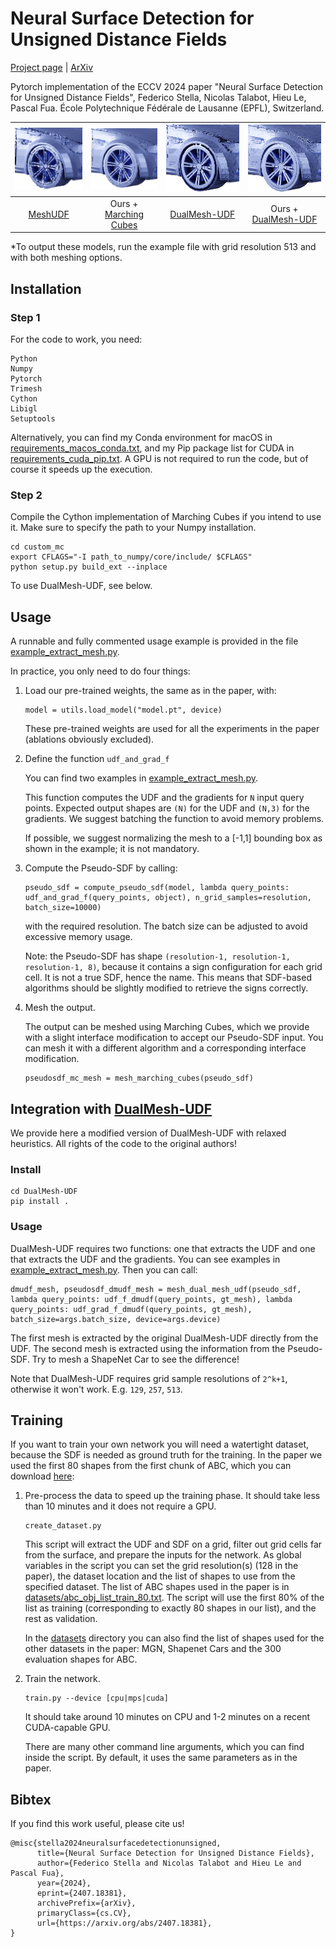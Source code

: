 # Neural Surface Detection for Unsigned Distance Fields

[Project page](https://ilceltico.github.io/nsdudf/) | [ArXiv](https://arxiv.org/abs/2407.18381)

Pytorch implementation of the ECCV 2024 paper "Neural Surface Detection for Unsigned Distance Fields", Federico Stella, Nicolas Talabot, Hieu Le, Pascal Fua. École Polytechnique Fédérale de Lausanne (EPFL), Switzerland.


![](media/meshudf.png) | ![](media/ours_mc.png) | ![](media/dmudf.png) | ![](media/ours_dmudf.png)
:---: | :---:| :---:| :---:
[MeshUDF](https://arxiv.org/abs/2111.14549) | Ours + [Marching Cubes](https://dl.acm.org/doi/10.1145/37402.37422) | [DualMesh-UDF](https://arxiv.org/abs/2309.08878) | Ours + [DualMesh-UDF](https://arxiv.org/abs/2309.08878)

*To output these models, run the example file with grid resolution 513 and with both meshing options.

## Installation
### Step 1
For the code to work, you need:
```
Python
Numpy
Pytorch
Trimesh
Cython
Libigl
Setuptools
```

Alternatively, you can find my Conda environment for macOS in [requirements_macos_conda.txt](requirements_macos_conda.txt), and my Pip package list for CUDA in [requirements_cuda_pip.txt](requirements_cuda_pip.txt). A GPU is not required to run the code, but of course it speeds up the execution.

### Step 2
Compile the Cython implementation of Marching Cubes if you intend to use it. Make sure to specify the path to your Numpy installation.
```
cd custom_mc
export CFLAGS="-I path_to_numpy/core/include/ $CFLAGS"
python setup.py build_ext --inplace
```

To use DualMesh-UDF, see below.


## Usage
A runnable and fully commented usage example is provided in the file [example_extract_mesh.py](example_extract_mesh.py).

In practice, you only need to do four things:

1. Load our pre-trained weights, the same as in the paper, with:
    ```
    model = utils.load_model("model.pt", device)
    ```
    These pre-trained weights are used for all the experiments in the paper (ablations obviously excluded).
2. Define the function `udf_and_grad_f`

    You can find two examples in [example_extract_mesh.py](example_extract_mesh.py).

    This function computes the UDF and the gradients for `N` input query points. Expected output shapes are `(N)` for the UDF and `(N,3)` for the gradients.
    We suggest batching the function to avoid memory problems. 
    
    If possible, we suggest normalizing the mesh to a [-1,1] bounding box as shown in the example; it is not mandatory. 
3. Compute the Pseudo-SDF by calling:
    ```
    pseudo_sdf = compute_pseudo_sdf(model, lambda query_points: udf_and_grad_f(query_points, object), n_grid_samples=resolution, batch_size=10000)
    ```
    with the required resolution. The batch size can be adjusted to avoid excessive memory usage.

    Note: the Pseudo-SDF has shape `(resolution-1, resolution-1, resolution-1, 8)`, because it contains a sign configuration for each grid cell. It is not a true SDF, hence the name. This means that SDF-based algorithms should be slightly modified to retrieve the signs correctly.
4. Mesh the output.

    The output can be meshed using Marching Cubes, which we provide with a slight interface modification to accept our Pseudo-SDF input. You can mesh it with a different algorithm and a corresponding interface modification.
    ```
    pseudosdf_mc_mesh = mesh_marching_cubes(pseudo_sdf)
    ```

## Integration with [DualMesh-UDF]((https://github.com/cong-yi/DualMesh-UDF))
We provide here a modified version of DualMesh-UDF with relaxed heuristics. All rights of the code to the original authors!
### Install
```
cd DualMesh-UDF
pip install .
```

### Usage
DualMesh-UDF requires two functions: one that extracts the UDF and one that extracts the UDF and the gradients. You can see examples in [example_extract_mesh.py](/example_extract_mesh.py).
Then you can call:
```
dmudf_mesh, pseudosdf_dmudf_mesh = mesh_dual_mesh_udf(pseudo_sdf, lambda query_points: udf_f_dmudf(query_points, gt_mesh), lambda query_points: udf_grad_f_dmudf(query_points, gt_mesh), batch_size=args.batch_size, device=args.device)

```
The first mesh is extracted by the original DualMesh-UDF directly from the UDF. The second mesh is extracted using the information from the Pseudo-SDF. Try to mesh a ShapeNet Car to see the difference!

Note that DualMesh-UDF requires grid sample resolutions of `2^k+1`, otherwise it won't work. E.g. `129`, `257`, `513`.

## Training
If you want to train your own network you will need a watertight dataset, because the SDF is needed as ground truth for the training. In the paper we used the first 80 shapes from the first chunk of ABC, which you can download [here](https://deep-geometry.github.io/abc-dataset/): 

1. Pre-process the data to speed up the training phase. It should take less than 10 minutes and it does not require a GPU.
    ```
    create_dataset.py
    ```
    This script will extract the UDF and SDF on a grid, filter out grid cells far from the surface, and prepare the inputs for the network. As global variables in the script you can set the grid resolution(s) (128 in the paper), the dataset location and the list of shapes to use from the specified dataset. The list of ABC shapes used in the paper is in [datasets/abc_obj_list_train_80.txt](/datasets/abc_obj_list_train_80.txt). The script will use the first 80% of the list as training (corresponding to exactly 80 shapes in our list), and the rest as validation.

    In the [datasets](/datasets) directory you can also find the list of shapes used for the other datasets in the paper: MGN, Shapenet Cars and the 300 evaluation shapes for ABC.

2. Train the network. 
    ```
    train.py --device [cpu|mps|cuda]
    ```
    It should take around 10 minutes on CPU and 1-2 minutes on a recent CUDA-capable GPU.

    There are many other command line arguments, which you can find inside the script. By default, it uses the same parameters as in the paper.



## Bibtex
If you find this work useful, please cite us!
```
@misc{stella2024neuralsurfacedetectionunsigned,
      title={Neural Surface Detection for Unsigned Distance Fields}, 
      author={Federico Stella and Nicolas Talabot and Hieu Le and Pascal Fua},
      year={2024},
      eprint={2407.18381},
      archivePrefix={arXiv},
      primaryClass={cs.CV},
      url={https://arxiv.org/abs/2407.18381}, 
}
```